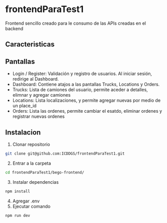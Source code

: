# frontendParaTest1

Frontend sencillo creado para le consumo de las APIs creadas en el backend

## Caracteristicas


## Pantallas
- Login / Register: Validación y registro de usuarios. Al iniciar sesión, redirige al Dashboard.
- Dashboard: Contiene atajos a las pantallas Trucks, Locations y Orders.
- Trucks: Lista de camiones del usuario, permite aceder a detalles, elimnar y agregar camiones
- Locations: Lista localizaciones, y permite agregar nuevas por medio de un place_id
- Orders: Lista las ordenes, permite cambiar el esatdo, eliminar ordenes y registrar nuevas ordenes

## Instalacion
1. Clonar repositorio
```bash
git clone git@github.com:ICDDGS/frontendParaTest1.git
```
2. Entrar a la carpeta
```bash
cd frontendParaTest1/bego-frontend/
```
3. Instalar dependencias
```bash
npm install
```
4. Agregar .env
5. Ejecutar comando
```bash
npm run dev
```
